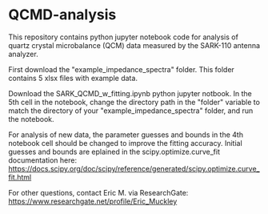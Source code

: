 # QCMD-analysis

This repository contains python jupyter notebook code for analysis of quartz crystal microbalance (QCM) data measured by the SARK-110 antenna analyzer.

First download the "example_impedance_spectra" folder. This folder contains 5 xlsx files with example data.

Download the SARK_QCMD_w_fitting.ipynb python jupyter notbook. In the 5th cell in the notebook, change the directory path in the "folder" variable to match the directory of your "example_impedance_spectra" folder, and run the notebook.

For analysis of new data, the parameter guesses and bounds in the 4th notebook cell should be changed to improve the fitting accuracy. Initial guesses and bounds are eplained in the scipy.optimize.curve_fit documentation here:
https://docs.scipy.org/doc/scipy/reference/generated/scipy.optimize.curve_fit.html

For other questions, contact Eric M. via ResearchGate:
https://www.researchgate.net/profile/Eric_Muckley
